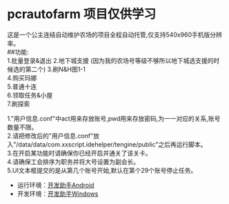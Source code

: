 # pcrautofarm 项目仅供学习

这是一个公主连结自动维护农场的项目全程自动托管,仅支持540x960手机版分辨率。  
##功能:  
1.批量登录&退出
2.地下城支援  (因为我的农场号等级不够所以地下城选支援的时候选的第二个)
3.刷N&H图1-1  
4.购买玛娜  
5.普通十连  
6.领取任务&小屋  
7.刷探索

1."用户信息.conf"中act用来存放账号,pwd用来存放密码,为一一对应的关系,账号数量不限。  
2.请把修改后的"用户信息.conf"放入"/data/data/com.xxscript.idehelper/tengine/public"之后再运行脚本。  
3.在开启某功能时请确保你已经开启并通关了该关卡。  
4.请确保工会排序为职务并将大号设置为副会长。  
5.UI文本框提交的是从第几个账号开始,默认在第个29个账号停止任务。

- 运行环境：[开发助手Android](https://wws.lanzous.com/iX7FTdqiuqd)
- 开发环境：[开发助手Windows](https://wws.lanzous.com/i8es6dqiz5c)
